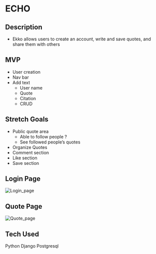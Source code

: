 # ECHO
## Description
- Ekko allows users to create an account, write and save quotes, and share them with others 
## MVP
- User creation
- Nav bar
- Add text 
    - User name
    - Quote 
    - Citation
    - CRUD
    

## Stretch Goals
- Public quote area
    - Able to follow people ?
    - See followed people’s quotes
- Organize Quotes 
- Comment section
- Like section
- Save section


## Login Page
![Login_page](https://user-images.githubusercontent.com/95770704/157080057-e95d994c-db3f-4ee8-b100-5039bfd56979.png)



## Quote Page
![Quote_page](https://user-images.githubusercontent.com/95770704/157080356-9605e10b-a556-4b77-883d-09b10d6c519c.png)

## Tech Used 
Python
Django
Postgresql